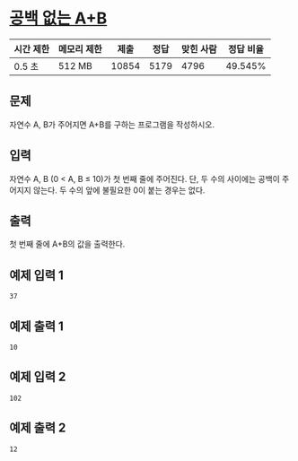 # [공백 없는 A+B](https://www.acmicpc.net/problem/15873)

| 시간 제한 | 메모리 제한 | 제출 | 정답 | 맞힌 사람 | 정답 비율 |
| --- | --- | --- | --- | --- | --- |
| 0.5 초 | 512 MB | 10854 | 5179 | 4796 | 49.545% |

## 문제

자연수 A, B가 주어지면 A+B를 구하는 프로그램을 작성하시오.

## 입력

자연수 A, B (0 < A, B ≤ 10)가 첫 번째 줄에 주어진다. 단, 두 수의 사이에는 공백이 주어지지 않는다. 두 수의 앞에 불필요한 0이 붙는 경우는 없다.

## 출력

첫 번째 줄에 A+B의 값을 출력한다.

## 예제 입력 1

```
37

```

## 예제 출력 1

```
10

```

## 예제 입력 2

```
102

```

## 예제 출력 2

```
12
```

